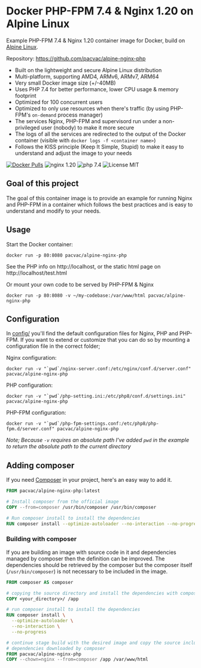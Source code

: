 # Docker PHP-FPM 7.4 & Nginx 1.20 on Alpine Linux

Example PHP-FPM 7.4 & Nginx 1.20 container image for Docker, build on [Alpine Linux](https://www.alpinelinux.org/).

Repository: https://github.com/pacvac/alpine-nginx-php

-   Built on the lightweight and secure Alpine Linux distribution
-   Multi-platform, supporting AMD4, ARMv6, ARMv7, ARM64
-   Very small Docker image size (+/-40MB)
-   Uses PHP 7.4 for better performance, lower CPU usage & memory footprint
-   Optimized for 100 concurrent users
-   Optimized to only use resources when there's traffic (by using PHP-FPM's `on-demand` process manager)
-   The services Nginx, PHP-FPM and supervisord run under a non-privileged user (nobody) to make it more secure
-   The logs of all the services are redirected to the output of the Docker container (visible with `docker logs -f <container name>`)
-   Follows the KISS principle (Keep It Simple, Stupid) to make it easy to understand and adjust the image to your needs

[![Docker Pulls](https://img.shields.io/docker/pulls/pacvac/alpine-nginx-php.svg)](https://hub.docker.com/r/pacvac/alpine-nginx-php/)
![nginx 1.20](https://img.shields.io/badge/nginx-1.20-brightgreen.svg)
![php 7.4](https://img.shields.io/badge/php-7.4-brightgreen.svg)
![License MIT](https://img.shields.io/badge/license-MIT-blue.svg)

## Goal of this project

The goal of this container image is to provide an example for running Nginx and PHP-FPM in a container which follows
the best practices and is easy to understand and modify to your needs.

## Usage

Start the Docker container:

    docker run -p 80:8080 pacvac/alpine-nginx-php

See the PHP info on http://localhost, or the static html page on http://localhost/test.html

Or mount your own code to be served by PHP-FPM & Nginx

    docker run -p 80:8080 -v ~/my-codebase:/var/www/html pacvac/alpine-nginx-php

## Configuration

In [config/](config/) you'll find the default configuration files for Nginx, PHP and PHP-FPM.
If you want to extend or customize that you can do so by mounting a configuration file in the correct folder;

Nginx configuration:

    docker run -v "`pwd`/nginx-server.conf:/etc/nginx/conf.d/server.conf" pacvac/alpine-nginx-php

PHP configuration:

    docker run -v "`pwd`/php-setting.ini:/etc/php8/conf.d/settings.ini" pacvac/alpine-nginx-php

PHP-FPM configuration:

    docker run -v "`pwd`/php-fpm-settings.conf:/etc/php8/php-fpm.d/server.conf" pacvac/alpine-nginx-php

_Note; Because `-v` requires an absolute path I've added `pwd` in the example to return the absolute path to the current directory_

## Adding composer

If you need [Composer](https://getcomposer.org/) in your project, here's an easy way to add it.

```Dockerfile
FROM pacvac/alpine-nginx-php:latest

# Install composer from the official image
COPY --from=composer /usr/bin/composer /usr/bin/composer

# Run composer install to install the dependencies
RUN composer install --optimize-autoloader --no-interaction --no-progress
```

### Building with composer

If you are building an image with source code in it and dependencies managed by composer then the definition can be improved.
The dependencies should be retrieved by the composer but the composer itself (`/usr/bin/composer`) is not necessary to be included in the image.

```Dockerfile
FROM composer AS composer

# copying the source directory and install the dependencies with composer
COPY <your_directory>/ /app

# run composer install to install the dependencies
RUN composer install \
  --optimize-autoloader \
  --no-interaction \
  --no-progress

# continue stage build with the desired image and copy the source including the
# dependencies downloaded by composer
FROM pacvac/alpine-nginx-php
COPY --chown=nginx --from=composer /app /var/www/html
```
